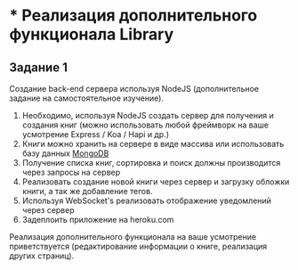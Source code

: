 # * Реализация дополнительного функционала Library

## Задание 1

Создание back-end сервера используя NodeJS (дополнительное задание на самостоятельное изучение).

1. Необходимо, используя NodeJS создать сервер для получения и создания книг (можно использовать любой фреймворк на ваше усмотрение Express / Koa / Hapi и др.)
2. Книги можно хранить на сервере в виде массива или использовать базу данных [MongoDB](https://www.mongodb.com/)
3. Получение списка книг, сортировка и поиск должны производится через запросы на сервер
4. Реализовать создание новой книги через сервер и загрузку обложки книги, а так же добавление тегов.
5. Используя WebSocket's реализовать отображение уведомлений через сервер
6. Задеплоить приложение на heroku.com 

Реализация дополнительного функционала на ваше усмотрение приветствуется (редактирование информации о книге, реализация других страниц).
